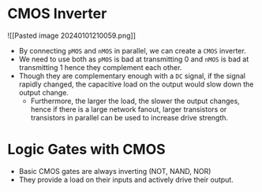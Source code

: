 # CMOS Inverter
![[Pasted image 20240101210059.png]]
* By connecting `pMOS` and `nMOS` in parallel, we can create a `CMOS` inverter.
* We need to use both as `pMOS` is bad at transmitting 0 and `nMOS` is bad at transmitting 1 hence they complement each other.
* Though they are complementary enough with a `DC` signal, if the signal rapidly changed, the capacitive load on the output would slow down the output change.
	* Furthermore, the larger the load, the slower the output changes, hence if there is a large network fanout, larger transistors or transistors in parallel can be used to increase drive strength.

# Logic Gates with CMOS
* Basic CMOS gates are always inverting (NOT, NAND, NOR)
* They provide a load on their inputs and actively drive their output.